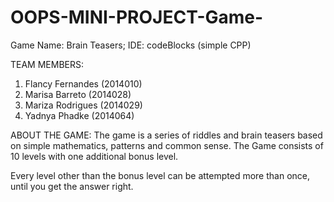 # OOPS-MINI-PROJECT-Game-
Game Name: Brain Teasers; 
IDE: codeBlocks (simple CPP)

TEAM MEMBERS:
1. Flancy Fernandes (2014010)
2. Marisa Barreto (2014028)
3. Mariza Rodrigues (2014029)
4. Yadnya Phadke (2014064)

ABOUT THE GAME:
The game is a series of riddles and brain teasers
based on simple mathematics, patterns and
common sense.
The Game consists of 10 levels with one additional
bonus level.

Every level other than the bonus level can be
attempted more than once, until you get the answer
right.
